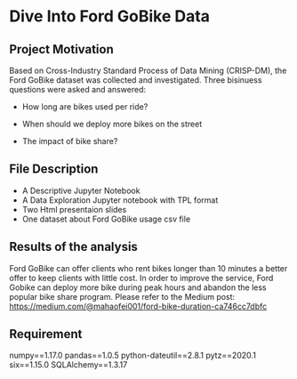 # Dive Into Ford GoBike Data

## Project Motivation

Based on Cross-Industry Standard Process of Data Mining (CRISP-DM), the Ford GoBike dataset was collected and investigated.
Three bisinuess questions were asked and answered:

- How long are bikes used per ride?


- When should we deploy more bikes on the street


- The impact of bike share?



## File Description

- A Descriptive Jupyter Notebook
- A Data Exploration Jupyter notebook with TPL format
- Two Html presentaion slides
- One dataset about Ford GoBike usage csv file

## Results of the analysis
   
Ford GoBike can offer clients who rent bikes longer than 10 minutes a better offer to keep clients with little cost. In order to improve the service, Ford Gobike can deploy more bike during peak hours and abandon the less popular bike share program. Please refer to the Medium post: https://medium.com/@mahaofei001/ford-bike-duration-ca746cc7dbfc

## Requirement
numpy==1.17.0
pandas==1.0.5
python-dateutil==2.8.1
pytz==2020.1
six==1.15.0
SQLAlchemy==1.3.17
